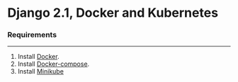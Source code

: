 # Django 2.1, Docker and Kubernetes

### Requirements
----------------
1. Install [Docker](http://docker.io).
2. Install [Docker-compose](http://docs.docker.com/compose/install/).
3. Install [Minikube](https://daten-und-bass.io/blog/installing-minikube-on-mac-os-in-virtualbox/)